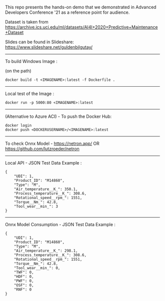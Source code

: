This repo presents the hands-on demo that we demonstrated in Advanced Developers Conference '21 as a reference point for audience.

Dataset is taken from https://archive.ics.uci.edu/ml/datasets/AI4I+2020+Predictive+Maintenance+Dataset

Slides can be found in Slideshare: https://www.slideshare.net/guldenbilgutay/

----

To build Windows Image : 

(on the path) 
```
docker build -t <IMAGENAME>:latest -f Dockerfile .
```

----

Local test of the Image  : 

```
docker run -p 5000:80 <IMAGENAME>:latest
```

----

(Alternative to Azure ACI) - To push the Docker Hub: 

```
docker login
docker push <DOCKERUSERNAME>/<IMAGENAME>:latest
```

----

To check Onnx Model - https://netron.app/ OR https://github.com/lutzroeder/netron

----

Local API - JSON Test Data Example :

```
{
    "UDI": 1,
    "Product_ID": "M14860",
    "Type": "M",
    "Air_temperature__K_": 350.1,
    "Process_temperature__K_": 308.6,
    "Rotational_speed__rpm_": 1551,
    "Torque__Nm_": 42.8,
    "Tool_wear__min_": 3
}
```

----


Onnx Model Consumption - JSON Test Data Example :

```
{
    "UDI": 1,
    "Product_ID": "M14860",
    "Type": "M",
    "Air_temperature__K_": 298.1,
    "Process_temperature__K_": 308.6,
    "Rotational_speed__rpm_": 1551,
    "Torque__Nm_": 42.8,
    "Tool_wear__min_": 0,
    "TWF": 0,
    "HDF": 0,
    "PWF": 0,
    "OSF": 0,
    "RNF": 0
}
```
